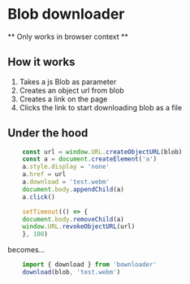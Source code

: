 # Blob downloader

** Only works in browser context **

## How it works
1) Takes a js Blob as parameter
2) Creates an object url from blob
3) Creates a link on the page
4) Clicks the link to start downloading blob as a file
 
## Under the hood
```javascript
    const url = window.URL.createObjectURL(blob)
    const a = document.createElement('a')
    a.style.display = 'none'
    a.href = url
    a.download = 'test.webm'
    document.body.appendChild(a)
    a.click()

    setTimeout(() => {
	document.body.removeChild(a)
	window.URL.revokeObjectURL(url)
    }, 100)
```
becomes...
```javascript
    import { download } from 'bownloader'
    download(blob, 'test.webm')
```
